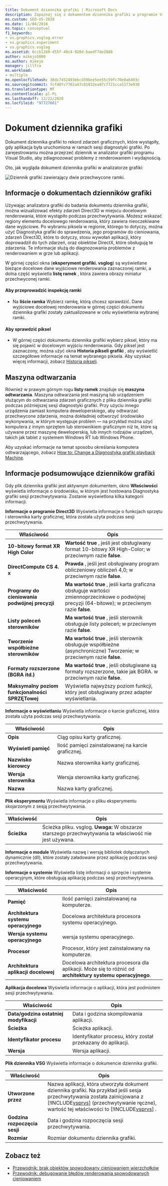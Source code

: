 ```yaml
---
title: Dokument dziennika grafiki | Microsoft Docs
description: Zapoznaj się z dokumentem dziennika grafiki w programie Visual Studio, który rejestruje zdarzenia grafiki, które wystąpiły, gdy aplikacja była uruchomiona w ramach sesji diagnostyki grafiki.
ms.custom: SEO-VS-2020
ms.date: 11/04/2016
ms.topic: conceptual
f1_keywords:
- vs.graphics.vsglog.error
- vs.graphics.experiment
- vs.graphics.vsglog
ms.assetid: 6ccb1269-d55f-49c4-920d-baedf7de2888
author: mikejo5000
ms.author: mikejo
manager: jillfra
ms.workload:
- multiple
ms.openlocfilehash: 38dc7452493ebcd39bee5ee55c59fc70e0a6493c
ms.sourcegitcommit: fcfd0fc7702a47c81832ea97cf721cca5173e930
ms.translationtype: MT
ms.contentlocale: pl-PL
ms.lasthandoff: 12/22/2020
ms.locfileid: "97727661"
---
```

# <a name="graphics-log-document"></a>Dokument dziennika grafiki
Dokument dziennika grafiki to rekord zdarzeń graficznych, które wystąpiły, gdy aplikacja była uruchomiona w ramach sesji diagnostyki grafiki. Po zarejestrowaniu można przejrzeć dziennik w analizator grafiki programu Visual Studio, aby zdiagnozować problemy z renderowaniem i wydajnością.

 Oto, jak wygląda dokument dziennika grafiki w analizatorze grafiki:

 ![Dziennik grafiki zawierający dwie przechwycone ramki.](media/gfx_diag_demo_graphics_log_orientation.png "gfx_diag_demo_graphics_log_orientation")

## <a name="understanding-graphics-log-documents"></a>Informacje o dokumentach dzienników grafiki
 Używając analizatora grafiki do badania dokumentu dziennika grafiki, można wizualizować efekty zdarzeń Direct3D w miejscu docelowym renderowania, które wystąpiło podczas przechwytywania. Możesz wskazać regiony elementu docelowego renderowania, który zawiera nieoczekiwane dane wyjściowe. Po wybraniu piksela w regionie, którego to dotyczy, można użyć Diagnostyka grafiki do sprawdzenia, jego programów do cieniowania, zdarzeń Direct3D, które to dotyczy, stosu wywołań aplikacji, który doprowadził do tych zdarzeń, oraz obiektów DirectX, które obsługują te zdarzenia. Te informacje służą do diagnozowania problemów z renderowaniem w grze lub aplikacji.

 W górnej części okna (**eksperyment grafiki. vsglog**) są wyświetlane bieżące docelowe dane wyjściowe renderowania zaznaczonej ramki, a dolna część wyświetla **listę ramek** , która zawiera obrazy miniatur przechwyconej ramki.

#### <a name="to-inspect-a-frame"></a>Aby przeprowadzić inspekcję ramki

- Na **liście ramka** Wybierz ramkę, którą chcesz sprawdzić. Dane wyjściowe docelowej renderowania w górnej części dokumentu dziennika grafiki zostały zaktualizowane w celu wyświetlenia wybranej ramki.

#### <a name="to-inspect-a-pixel"></a>Aby sprawdzić piksel

- W górnej części dokumentu dziennika grafiki wybierz piksel, który ma się pojawić w docelowym wyjściu renderowania. Gdy piksel jest zaznaczony, można użyć okna **Historia pikseli grafiki** , aby wyświetlić szczegółowe informacje na temat wybranego piksela. Aby uzyskać więcej informacji, zobacz [Historia pikseli](graphics-pixel-history.md).

## <a name="playback-machine"></a>Maszyna odtwarzania
 Również w prawym górnym rogu **listy ramek** znajduje się **maszyna odtwarzania**. Maszyna odtwarzania jest maszyną lub urządzeniem służącym do odtwarzania zdarzeń graficznych z pliku dziennika grafiki podczas późniejszej sesji diagnostyki grafiki. Przy użyciu innego urządzenia zamiast komputera deweloperskiego, aby odtwarzać przechwycone zdarzenia, można dokładniej odtworzyć środowisko wykonywania, w którym występuje problem — na przykład można użyć komputera z innym sprzętem lub sterownikiem graficznym niż te, które są używane przez maszynę deweloperskią, lub innych rodzajów urządzeń, takich jak tablet z systemem Windows RT lub Windows Phone.

 Aby uzyskać informacje na temat sposobu określania komputera odtwarzającego, zobacz [How to: Change a Diagnostyka grafiki playback Machine](how-to-change-the-graphics-diagnostics-playback-machine.md).

## <a name="graphics-log-summary-information"></a>Informacje podsumowujące dzienników grafiki
 Gdy plik dziennika grafiki jest aktywnym dokumentem, okno **Właściwości** wyświetla informacje o środowisku, w którym jest hostowana Diagnostyka grafiki sesji przechwytywania. Zostanie wyświetlona kilka kategorii informacji.

 **Informacje o programie Direct3D** Wyświetla informacje o funkcjach sprzętu i sterownika karty graficznej, która została użyta podczas sesji przechwytywania.

|Właściwość|Opis|
|--------------|-----------------|
|**10-bitowy format XR High Color**|**Wartość true** , jeśli jest obsługiwany format 10-bitowy XR High-Color; w przeciwnym razie **false**.|
|**DirectCompute CS 4. x**|**Prawda** , jeśli jest obsługiwany program obliczeniowy obliczeń 4,0; w przeciwnym razie **false**.|
|**Programy do cieniowania podwójnej precyzji**|**Ma wartość true** , jeśli karta graficzna obsługuje wartości zmiennoprzecinkowe o podwójnej precyzji (64-bitowe); w przeciwnym razie **false**.|
|**Listy poleceń sterowników**|**Ma wartość true** , jeśli sterownik obsługuje listy poleceń; w przeciwnym razie **false**.|
|**Tworzenie współbieżne sterowników**|**Ma wartość true** , jeśli sterownik obsługuje współbieżne (asynchroniczne) Tworzenie; w przeciwnym razie **false**.|
|**Formaty rozszerzone (BGRA itd.)**|**Ma wartość true** , jeśli obsługiwane są formaty rozszerzone, takie jak BGRA. w przeciwnym razie **false**.|
|**Maksymalny poziom funkcjonalności SPRZĘTowej**|Wyświetla najwyższy poziom funkcji, który jest obsługiwany przez adapter wyświetlania.|

 **Informacje o wyświetlaniu** Wyświetla informacje o karcie graficznej, która została użyta podczas sesji przechwytywania.

|Właściwość|Opis|
|--------------|-----------------|
|**Opis**|Ciąg opisu karty graficznej.|
|**Wyświetl pamięć**|Ilość pamięci zainstalowanej na karcie graficznej.|
|**Nazwisko kierowcy**|Nazwa sterownika karty graficznej.|
|**Wersja sterownika**|Wersja sterownika karty graficznej.|
|**Nazwa**|Nazwa karty graficznej.|

 **Plik eksperymentu** Wyświetla informacje o pliku eksperymentu skojarzonym z sesją przechwytywania.

|Właściwość|Opis|
|--------------|-----------------|
|**Ścieżka**|Ścieżka pliku. vsglog. **Uwaga:**  W obszarze starszego przechwytywania ta właściwość nie jest używana.|

 **Informacje o module** Wyświetla nazwę i wersję bibliotek dołączanych dynamicznie (dll), które zostały załadowane przez aplikację podczas sesji przechwytywania.

 **Informacje o systemie** Wyświetla listę informacji o sprzęcie i systemie operacyjnym, które obsługują aplikację podczas sesji przechwytywania.

|Właściwość|Opis|
|--------------|-----------------|
|**Pamięć**|Ilość pamięci zainstalowanej na komputerze.|
|**Architektura systemu operacyjnego**|Docelowa architektura procesora systemu operacyjnego.|
|**Wersja systemu operacyjnego**|wersja systemu operacyjnego.|
|**Procesor**|Procesor, który jest zainstalowany na komputerze.|
|**Architektura aplikacji docelowej**|Docelowa architektura procesora dla aplikacji. Może się to różnić od **architektury systemu operacyjnego**.|

 **Aplikacja docelowa** Wyświetla informacje o aplikacji, która jest podmiotem sesji przechwytywania.

|Właściwość|Opis|
|--------------|-----------------|
|**Data/godzina ostatniej modyfikacji**|Data i godzina skompilowania aplikacji.|
|**Ścieżka**|Ścieżka aplikacji.|
|**Identyfikator procesu**|Identyfikator procesu, który został przekazany do aplikacji.|
|**Wersja**|Wersja aplikacji.|

 **Plik dziennika VSG** Wyświetla informacje o dokumencie dziennika grafiki.

| Właściwość | Opis |
|------------------------| - |
| **Utworzone przez** | Nazwa aplikacji, która utworzyła dokument dziennika grafiki. Na przykład jeśli sesja przechwytywania została zainicjowana z [!INCLUDE[vsprvs](../../code-quality/includes/vsprvs_md.md)] (przechwytywanie ręczne), wartość tej właściwości to [!INCLUDE[vsprvs](../../code-quality/includes/vsprvs_md.md)] . |
| **Godzina rozpoczęcia sesji** | Data i godzina rozpoczęcia sesji przechwytywania. |
| **Rozmiar** | Rozmiar dokumentu dziennika grafiki. |

## <a name="see-also"></a>Zobacz też
- [Przewodnik: brak obiektów spowodowany cieniowaniem wierzchołków](walkthrough-missing-objects-due-to-vertex-shading.md)
- [Przewodnik: debugowanie błędów renderowania spowodowanych cieniowaniem](walkthrough-debugging-rendering-errors-due-to-shading.md)